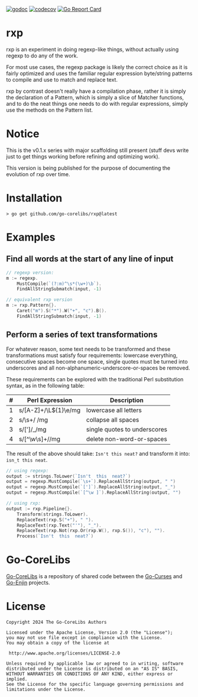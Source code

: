 [![godoc](https://img.shields.io/badge/godoc-reference-blue.svg)](https://pkg.go.dev/github.com/go-corelibs/rxp)
[![codecov](https://codecov.io/gh/go-corelibs/rxp/graph/badge.svg?token=)](https://codecov.io/gh/go-corelibs/rxp)
[![Go Report Card](https://goreportcard.com/badge/github.com/go-corelibs/rxp)](https://goreportcard.com/report/github.com/go-corelibs/rxp)

# rxp

rxp is an experiment in doing regexp-like things, without actually using regexp
to do any of the work.

For most use cases, the regexp package is likely the correct choice as it is
fairly optimized and uses the familiar regular expression byte/string patterns
to compile and use to match and replace text.

rxp by contrast doesn't really have a compilation phase, rather it is simply
the declaration of a Pattern, which is simply a slice of Matcher functions,
and to do the neat things one needs to do with regular expressions, simply use
the methods on the Pattern list.

# Notice

This is the v0.1.x series with major scaffolding still present (stuff devs
write just to get things working before refining and optimizing work).

This version is being published for the purpose of documenting the evolution of
rxp over time.

# Installation

``` shell
> go get github.com/go-corelibs/rxp@latest
```

# Examples

## Find all words at the start of any line of input

``` go
// regexp version:
m := regexp.
    MustCompile(`(?:m)^\s*(\w+)\b`).
    FindAllStringSubmatch(input, -1)

// equivalent rxp version
m := rxp.Pattern{}.
    Caret("m").S("*").W("+", "c").B().
    FindAllStringSubmatch(input, -1)
```

## Perform a series of text transformations

For whatever reason, some text needs to be transformed and these transformations
must satisfy four requirements: lowercase everything, consecutive spaces become
one space, single quotes must be turned into underscores and all
non-alphanumeric-underscore-or-spaces be removed.

These requirements can be explored with the traditional Perl substitution
syntax, as in the following table:

 | # | Perl Expression      | Description                  |
 |---|----------------------|------------------------------|
 | 1 | s/[A-Z]+/\L${1}\e/mg | lowercase all letters        |
 | 2 | s/\s+/ /mg           | collapse all spaces          |
 | 3 | s/[']/_/mg           | single quotes to underscores |
 | 4 | s/[^\w\s]+//mg       | delete non-word-or-spaces    |

The result of the above should take: `Isn't this neat?` and transform it into:
`isn_t this neat`.

``` go
// using regexp:
output := strings.ToLower(`Isn't  this  neat?`)
output = regexp.MustCompile(`\s+`).ReplaceAllString(output, " ")
output = regexp.MustCompile(`[']`).ReplaceAllString(output, "_")
output = regexp.MustCompile(`[^\w ]`).ReplaceAllString(output, "")

// using rxp:
output := rxp.Pipeline{}.
	Transform(strings.ToLower).
	ReplaceText(rxp.S("+"), " ").
	ReplaceText(rxp.Text("'"), "_").
	ReplaceText(rxp.Not(rxp.Or(rxp.W(), rxp.S()), "c"), "").
	Process(`Isn't  this  neat?`)
```

# Go-CoreLibs

[Go-CoreLibs] is a repository of shared code between the [Go-Curses] and
[Go-Enjin] projects.

# License

```
Copyright 2024 The Go-CoreLibs Authors

Licensed under the Apache License, Version 2.0 (the "License");
you may not use file except in compliance with the License.
You may obtain a copy of the license at

 http://www.apache.org/licenses/LICENSE-2.0

Unless required by applicable law or agreed to in writing, software
distributed under the License is distributed on an "AS IS" BASIS,
WITHOUT WARRANTIES OR CONDITIONS OF ANY KIND, either express or implied.
See the License for the specific language governing permissions and
limitations under the License.
```

[Go-CoreLibs]: https://github.com/go-corelibs
[Go-Curses]: https://github.com/go-curses
[Go-Enjin]: https://github.com/go-enjin
